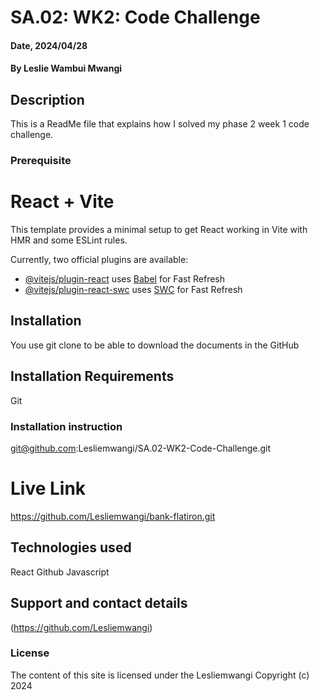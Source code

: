 # SA.02: WK2: Code Challenge

#### Date, 2024/04/28

#### By Leslie Wambui Mwangi

## Description
This is a ReadMe file that explains how I solved my phase 2 week 1 code challenge.


### Prerequisite
# React + Vite

This template provides a minimal setup to get React working in Vite with HMR and some ESLint rules.

Currently, two official plugins are available:

- [@vitejs/plugin-react](https://github.com/vitejs/vite-plugin-react/blob/main/packages/plugin-react/README.md) uses [Babel](https://babeljs.io/) for Fast Refresh
- [@vitejs/plugin-react-swc](https://github.com/vitejs/vite-plugin-react-swc) uses [SWC](https://swc.rs/) for Fast Refresh





## Installation
You use git clone to be able to download the documents in the GitHub



## Installation Requirements
Git



### Installation instruction
git@github.com:Lesliemwangi/SA.02-WK2-Code-Challenge.git



# Live Link

https://github.com/Lesliemwangi/bank-flatiron.git



## Technologies used
React
Github
Javascript



## Support and contact details
(https://github.com/Lesliemwangi)



### License
The content of this site is licensed under the Lesliemwangi
Copyright (c) 2024



